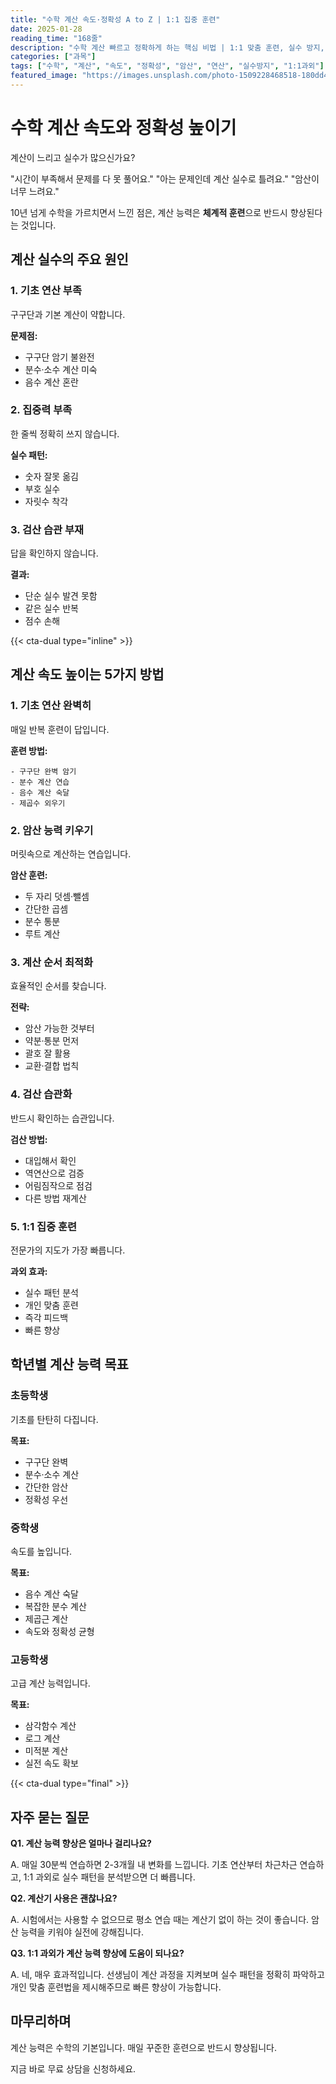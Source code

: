 ```yaml
---
title: "수학 계산 속도·정확성 A to Z | 1:1 집중 훈련"
date: 2025-01-28
reading_time: "168줄"
description: "수학 계산 빠르고 정확하게 하는 핵심 비법 | 1:1 맞춤 훈련, 실수 방지, 암산 능력 향상 [2025년]"
categories: ["과목"]
tags: ["수학", "계산", "속도", "정확성", "암산", "연산", "실수방지", "1:1과외"]
featured_image: "https://images.unsplash.com/photo-1509228468518-180dd4864904?w=1200&h=630&fit=crop"
---
```


# 수학 계산 속도와 정확성 높이기

계산이 느리고 실수가 많으신가요?

"시간이 부족해서 문제를 다 못 풀어요."
"아는 문제인데 계산 실수로 틀려요."
"암산이 너무 느려요."

10년 넘게 수학을 가르치면서 느낀 점은,
계산 능력은 **체계적 훈련**으로 반드시 향상된다는 것입니다.

## 계산 실수의 주요 원인

### 1. 기초 연산 부족

구구단과 기본 계산이 약합니다.

**문제점:**
- 구구단 암기 불완전
- 분수·소수 계산 미숙
- 음수 계산 혼란

### 2. 집중력 부족

한 줄씩 정확히 쓰지 않습니다.

**실수 패턴:**
- 숫자 잘못 옮김
- 부호 실수
- 자릿수 착각

### 3. 검산 습관 부재

답을 확인하지 않습니다.

**결과:**
- 단순 실수 발견 못함
- 같은 실수 반복
- 점수 손해

{{< cta-dual type="inline" >}}

## 계산 속도 높이는 5가지 방법

### 1. 기초 연산 완벽히

매일 반복 훈련이 답입니다.

**훈련 방법:**
```
- 구구단 완벽 암기
- 분수 계산 연습
- 음수 계산 숙달
- 제곱수 외우기
```

### 2. 암산 능력 키우기

머릿속으로 계산하는 연습입니다.

**암산 훈련:**
- 두 자리 덧셈·뺄셈
- 간단한 곱셈
- 분수 통분
- 루트 계산

### 3. 계산 순서 최적화

효율적인 순서를 찾습니다.

**전략:**
- 암산 가능한 것부터
- 약분·통분 먼저
- 괄호 잘 활용
- 교환·결합 법칙

### 4. 검산 습관화

반드시 확인하는 습관입니다.

**검산 방법:**
- 대입해서 확인
- 역연산으로 검증
- 어림짐작으로 점검
- 다른 방법 재계산

### 5. 1:1 집중 훈련

전문가의 지도가 가장 빠릅니다.

**과외 효과:**
- 실수 패턴 분석
- 개인 맞춤 훈련
- 즉각 피드백
- 빠른 향상

## 학년별 계산 능력 목표

### 초등학생

기초를 탄탄히 다집니다.

**목표:**
- 구구단 완벽
- 분수·소수 계산
- 간단한 암산
- 정확성 우선

### 중학생

속도를 높입니다.

**목표:**
- 음수 계산 숙달
- 복잡한 분수 계산
- 제곱근 계산
- 속도와 정확성 균형

### 고등학생

고급 계산 능력입니다.

**목표:**
- 삼각함수 계산
- 로그 계산
- 미적분 계산
- 실전 속도 확보

{{< cta-dual type="final" >}}

## 자주 묻는 질문

**Q1. 계산 능력 향상은 얼마나 걸리나요?**

A. 매일 30분씩 연습하면 2-3개월 내 변화를 느낍니다.
기초 연산부터 차근차근 연습하고,
1:1 과외로 실수 패턴을 분석받으면 더 빠릅니다.

**Q2. 계산기 사용은 괜찮나요?**

A. 시험에서는 사용할 수 없으므로
평소 연습 때는 계산기 없이 하는 것이 좋습니다.
암산 능력을 키워야 실전에 강해집니다.

**Q3. 1:1 과외가 계산 능력 향상에 도움이 되나요?**

A. 네, 매우 효과적입니다.
선생님이 계산 과정을 지켜보며
실수 패턴을 정확히 파악하고
개인 맞춤 훈련법을 제시해주므로
빠른 향상이 가능합니다.

## 마무리하며

계산 능력은 수학의 기본입니다.
매일 꾸준한 훈련으로 반드시 향상됩니다.

지금 바로 무료 상담을 신청하세요.
